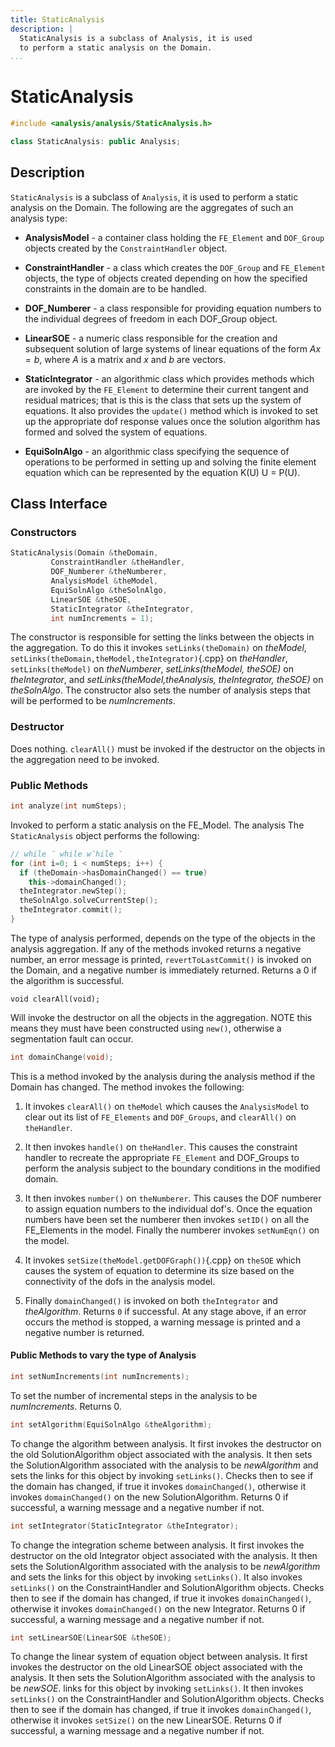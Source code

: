 ```yaml
---
title: StaticAnalysis
description: |
  StaticAnalysis is a subclass of Analysis, it is used 
  to perform a static analysis on the Domain.
...
```


# StaticAnalysis

```cpp
#include <analysis/analysis/StaticAnalysis.h>

class StaticAnalysis: public Analysis;
```

## Description

`StaticAnalysis` is a subclass of `Analysis`, it is used to perform a static
analysis on the Domain. The following are the aggregates of such an
analysis type:

-  **AnalysisModel** - a container class holding the `FE_Element` and
   `DOF_Group` objects created by the `ConstraintHandler` object.

-  **ConstraintHandler** - a class which creates the `DOF_Group` and
   `FE_Element` objects, the type of objects created depending on how the
   specified constraints in the domain are to be handled.

-  **DOF_Numberer** - a class responsible for providing equation
   numbers to the individual degrees of freedom in each DOF_Group
   object.

-  **LinearSOE** - a numeric class responsible for the creation and
   subsequent solution of large systems of linear equations of the form
   $Ax = b$, where $A$ is a matrix and $x$ and $b$ are vectors.

-  **StaticIntegrator** - an algorithmic class which provides methods
   which are invoked by the `FE_Element` to determine their current
   tangent and residual matrices; that is this is the class that sets
   up the system of equations. It also provides the `update()` method
   which is invoked to set up the appropriate dof response values once
   the solution algorithm has formed and solved the system of
   equations.

-  **EquiSolnAlgo** - an algorithmic class specifying the sequence of
   operations to be performed in setting up and solving the finite
   element equation which can be represented by the equation K(U) U =
   P(U).

## Class Interface

### Constructors

```cpp
StaticAnalysis(Domain &theDomain, 
         ConstraintHandler &theHandler, 
         DOF_Numberer &theNumberer, 
         AnalysisModel &theModel,
         EquiSolnAlgo &theSolnAlgo,
         LinearSOE &theSOE, 
         StaticIntegrator &theIntegrator,
         int numIncrements = 1);
```

The constructor is responsible for setting the links between the objects
in the aggregation. To do this it invokes `setLinks(theDomain)` on
*theModel*, `setLinks(theDomain,theModel,theIntegrator)`{.cpp} on
*theHandler*, `setLinks(theModel)` on *theNumberer*, *setLinks(theModel,
theSOE)* on *theIntegrator*, and *setLinks(theModel,theAnalysis,
theIntegrator, theSOE)* on *theSolnAlgo*. The constructor also sets the
number of analysis steps that will be performed to be *numIncrements*.

### Destructor

Does nothing. `clearAll()` must be invoked if the destructor on the
objects in the aggregation need to be invoked.


### Public Methods

```cpp
int analyze(int numSteps);
```

Invoked to perform a static analysis on the FE_Model. The analysis The
`StaticAnalysis` object performs the following:

```cpp
// while ̄ while w̄hile ̄ 
for (int i=0; i < numSteps; i++) {
  if (theDomain->hasDomainChanged() == true)
    this->domainChanged();
  theIntegrator.newStep();
  theSolnAlgo.solveCurrentStep();
  theIntegrator.commit();
}
```

The type of analysis performed, depends on the type of the objects in
the analysis aggregation. If any of the methods invoked returns a
negative number, an error message is printed, `revertToLastCommit()` is
invoked on the Domain, and a negative number is immediately returned.
Returns a $0$ if the algorithm is successful.


```{.cpp}
void clearAll(void);
```

Will invoke the destructor on all the objects in the aggregation. NOTE
this means they must have been constructed using `new()`, otherwise a
segmentation fault can occur.

```cpp
int domainChange(void);
```

This is a method invoked by the analysis during the analysis method if
the Domain has changed. The method invokes the following:

1.  It invokes `clearAll()` on `theModel` which causes the `AnalysisModel`
    to clear out its list of `FE_Elements` and `DOF_Groups`, and
    `clearAll()` on `theHandler`.

2.  It then invokes `handle()` on `theHandler`. This causes the
    constraint handler to recreate the appropriate `FE_Element` and
    DOF_Groups to perform the analysis subject to the boundary
    conditions in the modified domain.

3.  It then invokes `number()` on `theNumberer`. This causes the DOF
    numberer to assign equation numbers to the individual dof's. Once
    the equation numbers have been set the numberer then invokes
    `setID()` on all the FE_Elements in the model. Finally the numberer
    invokes `setNumEqn()` on the model.

4.  It invokes `setSize(theModel.getDOFGraph())`{.cpp} on `theSOE` which
    causes the system of equation to determine its size based on the
    connectivity of the dofs in the analysis model.

5.  Finally `domainChanged()` is invoked on both `theIntegrator` and
    *theAlgorithm*. Returns `0` if successful. At any stage above, if an
    error occurs the method is stopped, a warning message is printed and
    a negative number is returned.



#### Public Methods to vary the type of Analysis

```cpp
int setNumIncrements(int numIncrements);
```

To set the number of incremental steps in the analysis to be
*numIncrements*. Returns $0$.

```cpp
int setAlgorithm(EquiSolnAlgo &theAlgorithm);
```

To change the algorithm between analysis. It first invokes the
destructor on the old SolutionAlgorithm object associated with the
analysis. It then sets the SolutionAlgorithm associated with the
analysis to be *newAlgorithm* and sets the links for this object by
invoking `setLinks()`. Checks then to see if the domain has changed, if
true it invokes `domainChanged()`, otherwise it invokes
`domainChanged()` on the new SolutionAlgorithm. Returns $0$ if
successful, a warning message and a negative number if not.

```cpp
int setIntegrator(StaticIntegrator &theIntegrator);
```

To change the integration scheme between analysis. It first invokes the
destructor on the old Integrator object associated with the analysis. It
then sets the SolutionAlgorithm associated with the analysis to be
*newAlgorithm* and sets the links for this object by invoking
`setLinks()`. It also invokes `setLinks()` on the ConstraintHandler and
SolutionAlgorithm objects. Checks then to see if the domain has changed,
if true it invokes `domainChanged()`, otherwise it invokes
`domainChanged()` on the new Integrator. Returns $0$ if successful, a
warning message and a negative number if not.


```cpp
int setLinearSOE(LinearSOE &theSOE);
```

To change the linear system of equation object between analysis. It
first invokes the destructor on the old LinearSOE object associated with
the analysis. It then sets the SolutionAlgorithm associated with the
analysis to be *newSOE*. links for this object by invoking `setLinks()`.
It then invokes `setLinks()` on the ConstraintHandler and
SolutionAlgorithm objects. Checks then to see if the domain has changed,
if true it invokes `domainChanged()`, otherwise it invokes `setSize()`
on the new LinearSOE. Returns $0$ if successful, a warning message and a
negative number if not.

